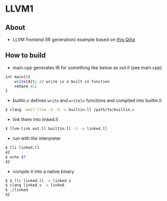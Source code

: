 # LLVM1

## About

* LLVM frontend (IR generation) example based on [this Qiita](https://qiita.com/sakasin/items/097fa676ccfd117acaa2)


## How to build

* main.cpp generates IR for something like below as out.ll (see main.cpp)

```sh
int main(){
	write(42); // write is a built in function
	return 42;
}
```

* builtin.c defines `write` and `writeln` funcitons and compiled into builtin.ll

```sh
$ clang -emit-llvm -S -O -o builtin.ll /path/to/builtin.c
```

* link them into linked.ll

```sh
$ llvm-link out.ll builtin.ll -S -o linked.ll
```

* run with the interpreter

```sh
$ lli linked.ll
42
$ echo $?
42
```

* compile it into a native binary

```sh
$ $ llc linked.ll -o linked.s
$ clang linked.s -o linked
$ ./linked
42
```


